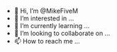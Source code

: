 - 👋 Hi, I’m @MikeFiveM
- 👀 I’m interested in ...
- 🌱 I’m currently learning ...
- 💞️ I’m looking to collaborate on ...
- 📫 How to reach me ...

<!---
MikeFiveM/MikeFiveM is a ✨ special ✨ repository because its `README.md` (this file) appears on your GitHub profile.
You can click the Preview link to take a look at your changes.
--->
